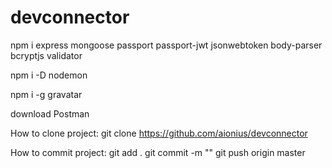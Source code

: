 # devconnector

npm i express mongoose passport passport-jwt jsonwebtoken body-parser bcryptjs validator

npm i -D nodemon

npm i -g gravatar

download Postman

How to clone project:
git clone https://github.com/aionius/devconnector

How to commit project:
git add .
git commit -m "<comment>"
git push origin master
